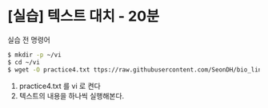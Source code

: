 # [실습] 텍스트 대치 - 20분

실습 전 명령어

```bash
$ mkdir -p ~/vi
$ cd ~/vi
$ wget -O practice4.txt ttps://raw.githubusercontent.com/SeonDH/bio_linux/refs/heads/master/docs/day2/chapter8/training/practice4.txt
```

1. practice4.txt 를 vi 로 켠다
2. 텍스트의 내용을 하나씩 실행해본다.